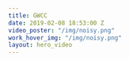 ```yaml
---
title: GWCC
date: 2019-02-08 18:53:00 Z
video_poster: "/img/noisy.png"
work_hover_img: "/img/noisy.png"
layout: hero_video
---
```


